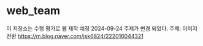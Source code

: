 # web_team
이 저장소는 수행 평가로 웹 제작 예정
2024-09-24 주제가 변경 되었다. 주제: 이미지 전환
https://m.blog.naver.com/jsk6824/222016044321
